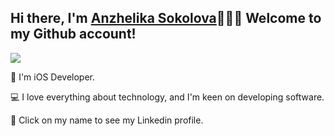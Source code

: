 ## Hi there, I'm [Anzhelika Sokolova](https://linkedin.com/in/sokolang/)🙋🏼‍♀️ Welcome to my Github account!

![](https://komarev.com/ghpvc/?username=Sokolang)

📱 I'm iOS Developer. 

💻 I love everything about technology, and I'm keen on developing software.

🔹 Click on my name to see my Linkedin profile. 
